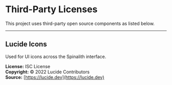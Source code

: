 # Third-Party Licenses

This project uses third-party open source components as listed below.

---

## Lucide Icons

Used for UI icons across the Spinalith interface.

**License:** ISC License  
**Copyright:** © 2022 Lucide Contributors  
**Source:** [https://lucide.dev](https://lucide.dev)

